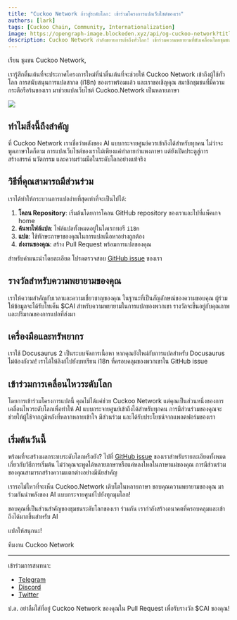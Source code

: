 ```yaml
---
title: "Cuckoo Network ก้าวสู่ระดับโลก: เข้าร่วมโครงการแปลเว็บไซต์ของเรา"
authors: [lark]
tags: [Cuckoo Chain, Community, Internationalization]
image: https://opengraph-image.blockeden.xyz/api/og-cuckoo-network?title=Cuckoo%20Network%20%E0%B8%81%E0%B9%89%E0%B8%B2%E0%B8%A7%E0%B8%AA%E0%B8%B9%E0%B9%88%E0%B8%A3%E0%B8%B0%E0%B8%94%E0%B8%B1%E0%B8%9A%E0%B9%82%E0%B8%A5%E0%B8%81%3A%20%E0%B9%80%E0%B8%82%E0%B9%89%E0%B8%B2%E0%B8%A3%E0%B9%88%E0%B8%A7%E0%B8%A1%E0%B9%82%E0%B8%84%E0%B8%A3%E0%B8%87%E0%B8%81%E0%B8%B2%E0%B8%A3%E0%B9%81%E0%B8%9B%E0%B8%A5%E0%B9%80%E0%B8%A7%E0%B9%87%E0%B8%9A%E0%B9%84%E0%B8%8B%E0%B8%95%E0%B9%8C%E0%B8%82%E0%B8%AD%E0%B8%87%E0%B9%80%E0%B8%A3%E0%B8%B2
description: Cuckoo Network กำลังขยายการเข้าถึงทั่วโลก! เข้าร่วมความพยายามที่ขับเคลื่อนโดยชุมชนของเราในการแปลเว็บไซต์ Cuckoo.Network และรับโทเค็น $CAI สำหรับการมีส่วนร่วมของคุณ ช่วยเราทำให้ AI แบบกระจายศูนย์เข้าถึงได้สำหรับทุกคน ทุกที่
---
```


เรียน ชุมชน Cuckoo Network,

เรารู้สึกตื่นเต้นที่จะประกาศโครงการใหม่ที่น่าตื่นเต้นที่จะช่วยให้ Cuckoo Network เข้าถึงผู้ใช้ทั่วโลก การสนับสนุนการแปลสากล (i18n) ของเราพร้อมแล้ว และเราขอเชิญคุณ สมาชิกชุมชนที่มีความกระตือรือร้นของเรา มาช่วยแปลเว็บไซต์ Cuckoo.Network เป็นหลายภาษา

![](https://cuckoo-network.b-cdn.net/2024-08-16-join-cuckoo-network-translation-initiative.webp)

## ทำไมสิ่งนี้ถึงสำคัญ

ที่ Cuckoo Network เราเชื่อว่าพลังของ AI แบบกระจายศูนย์ควรเข้าถึงได้สำหรับทุกคน ไม่ว่าจะพูดภาษาใดก็ตาม การแปลเว็บไซต์ของเราไม่เพียงแค่ทำลายกำแพงภาษา แต่ยังเปิดประตูสู่การสร้างสรรค์ นวัตกรรม และความร่วมมือในระดับโลกอย่างแท้จริง

## วิธีที่คุณสามารถมีส่วนร่วม

เราได้ทำให้กระบวนการแปลง่ายที่สุดเท่าที่จะเป็นไปได้:

1. **โคลน Repository**: เริ่มต้นโดยการโคลน GitHub repository ของเราและไปที่แพ็คเกจ home
2. **ค้นหาไฟล์แปล**: ไฟล์แปลทั้งหมดอยู่ในไดเรกทอรี `i18n`
3. **แปล**: ใช้ทักษะภาษาของคุณในการแปลเนื้อหาอย่างถูกต้อง
4. **ส่งงานของคุณ**: สร้าง Pull Request พร้อมการแปลของคุณ

สำหรับคำแนะนำโดยละเอียด โปรดตรวจสอบ [GitHub issue](https://github.com/cuckoo-network/cuckoo/issues/12) ของเรา

## รางวัลสำหรับความพยายามของคุณ

เราให้ความสำคัญกับเวลาและความเชี่ยวชาญของคุณ ในฐานะที่เป็นสัญลักษณ์ของความขอบคุณ ผู้ร่วมให้ข้อมูลจะได้รับโทเค็น $CAI สำหรับความพยายามในการแปลของพวกเขา รางวัลจะขึ้นอยู่กับคุณภาพและปริมาณของการแปลที่ส่งมา

## เครื่องมือและทรัพยากร

เราใช้ Docusaurus 2 เป็นระบบจัดการเนื้อหา หากคุณยังใหม่กับการแปลสำหรับ Docusaurus ไม่ต้องกังวล! เราได้ให้ลิงก์ไปยังบทเรียน i18n ที่ครอบคลุมของพวกเขาใน GitHub issue

## เข้าร่วมการเคลื่อนไหวระดับโลก

โดยการเข้าร่วมโครงการแปลนี้ คุณไม่ได้แค่ช่วย Cuckoo Network แต่คุณเป็นส่วนหนึ่งของการเคลื่อนไหวระดับโลกเพื่อทำให้ AI แบบกระจายศูนย์เข้าถึงได้สำหรับทุกคน การมีส่วนร่วมของคุณจะช่วยให้ผู้ใช้จากภูมิหลังที่หลากหลายเข้าใจ มีส่วนร่วม และได้รับประโยชน์จากแพลตฟอร์มของเรา

## เริ่มต้นวันนี้

พร้อมที่จะสร้างผลกระทบระดับโลกหรือยัง? ไปที่ [GitHub issue](https://github.com/cuckoo-network/cuckoo/issues/12) ของเราสำหรับรายละเอียดทั้งหมดเกี่ยวกับวิธีการเริ่มต้น ไม่ว่าคุณจะพูดได้หลายภาษาหรือแค่หลงใหลในภาษาแม่ของคุณ การมีส่วนร่วมของคุณสามารถสร้างความแตกต่างอย่างมีนัยสำคัญ

เรารอไม่ไหวที่จะเห็น Cuckoo.Network เติบโตในหลายภาษา ขอบคุณความพยายามของคุณ มาร่วมกันนำพลังของ AI แบบกระจายศูนย์ไปยังทุกมุมโลก!

ขอบคุณที่เป็นส่วนสำคัญของชุมชนระดับโลกของเรา ร่วมกัน เรากำลังสร้างอนาคตที่ครอบคลุมและเข้าถึงได้มากขึ้นสำหรับ AI

แปลให้สนุกนะ!

ทีมงาน Cuckoo Network

------

เข้าร่วมการสนทนา:

- [Telegram](https://cuckoo.network/tg)
- [Discord](https://cuckoo.network/dc)
- [Twitter](https://cuckoo.network/x)

ป.ล. อย่าลืมใส่ที่อยู่ Cuckoo Network ของคุณใน Pull Request เพื่อรับรางวัล $CAI ของคุณ!
